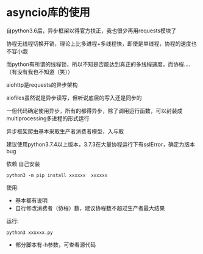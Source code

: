 # asyncio库的使用

自python3.6后，异步框架以得官方扶正，我也很少再用requests模块了

协程无线程切换开销，理论上比多进程+多线程快，即使是单线程，协程的速度也不容小觑

而python有所谓的线程锁，所以不知是否能达到真正的多线程速度，而协程....（有没有我也不知道（笑））

aiohttp是requests的异步架构

aiofiles虽然说是异步读写，但听说底层的写入还是同步的

一但代码确定使用异步，所有的都得异步，除了调用运行函数，可以封装成multiprocessing多进程的形式运行

异步框架爬虫基本采取生产者消费者模型，入与取

建议使用python3.7.4以上版本，3.7.3在大量协程运行下有sslError，确定为版本bug

依赖
自己安装
```
python3 -m pip install xxxxxx  xxxxxx
```
使用:
- 基本都有说明
- 自行修改消费者（协程）数，建议协程数不超过生产者最大结果

运行:
```
python3 xxxxxx.py
```

- 部分脚本有-h参数，可查看源代码
